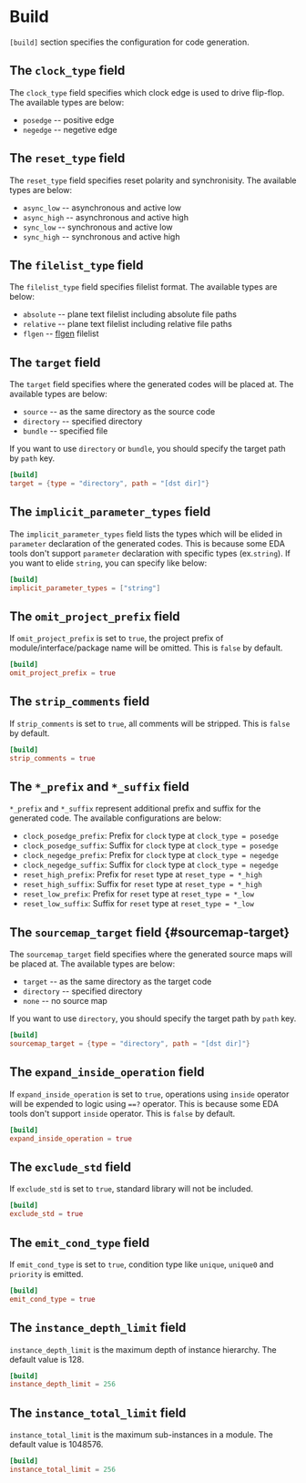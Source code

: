 # Build

`[build]` section specifies the configuration for code generation.

## The `clock_type` field

The `clock_type` field specifies which clock edge is used to drive flip-flop.
The available types are below:

* `posedge` -- positive edge
* `negedge` -- negetive edge

## The `reset_type` field

The `reset_type` field specifies reset polarity and synchronisity.
The available types are below:

* `async_low` -- asynchronous and active low
* `async_high` -- asynchronous and active high
* `sync_low` -- synchronous and active low
* `sync_high` -- synchronous and active high

## The `filelist_type` field

The `filelist_type` field specifies filelist format.
The available types are below:

* `absolute` -- plane text filelist including absolute file paths
* `relative` -- plane text filelist including relative file paths
* `flgen` -- [flgen](https://github.com/pezy-computing/flgen) filelist

## The `target` field

The `target` field specifies where the generated codes will be placed at.
The available types are below:

* `source` -- as the same directory as the source code
* `directory` -- specified directory
* `bundle` -- specified file

If you want to use `directory` or `bundle`, you should specify the target path by `path` key.

```toml
[build]
target = {type = "directory", path = "[dst dir]"}
```

## The `implicit_parameter_types` field

The `implicit_parameter_types` field lists the types which will be elided in `parameter` declaration of the generated codes.
This is because some EDA tools don't support `parameter` declaration with specific types (ex.`string`).
If you want to elide `string`, you can specify like below:

```toml
[build]
implicit_parameter_types = ["string"]
```

## The `omit_project_prefix` field

If `omit_project_prefix` is set to `true`, the project prefix of module/interface/package name will be omitted.
This is `false` by default.

```toml
[build]
omit_project_prefix = true
```

## The `strip_comments` field

If `strip_comments` is set to `true`, all comments will be stripped.
This is `false` by default.

```toml
[build]
strip_comments = true
```

## The `*_prefix` and `*_suffix` field

`*_prefix` and `*_suffix` represent additional prefix and suffix for the generated code. 
The available configurations are below:

* `clock_posedge_prefix`: Prefix for `clock` type at `clock_type = posedge`
* `clock_posedge_suffix`: Suffix for `clock` type at `clock_type = posedge`
* `clock_negedge_prefix`: Prefix for `clock` type at `clock_type = negedge`
* `clock_negedge_suffix`: Suffix for `clock` type at `clock_type = negedge`
* `reset_high_prefix`: Prefix for `reset` type at `reset_type = *_high`
* `reset_high_suffix`: Suffix for `reset` type at `reset_type = *_high`
* `reset_low_prefix`: Prefix for `reset` type at `reset_type = *_low`
* `reset_low_suffix`: Suffix for `reset` type at `reset_type = *_low`

## The `sourcemap_target` field {#sourcemap-target}

The `sourcemap_target` field specifies where the generated source maps will be placed at.
The available types are below:

* `target` -- as the same directory as the target code
* `directory` -- specified directory
* `none` -- no source map

If you want to use `directory`, you should specify the target path by `path` key.

```toml
[build]
sourcemap_target = {type = "directory", path = "[dst dir]"}
```

## The `expand_inside_operation` field

If `expand_inside_operation` is set to `true`, operations using `inside` operator will be expended to logic using `==?` operator.
This is because some EDA tools don't support `inside` operator.
This is `false` by default.

```toml
[build]
expand_inside_operation = true
```

## The `exclude_std` field

If `exclude_std` is set to `true`, standard library will not be included.

```toml
[build]
exclude_std = true
```

## The `emit_cond_type` field

If `emit_cond_type` is set to `true`, condition type like `unique`, `unique0` and `priority` is emitted.

```toml
[build]
emit_cond_type = true
```

## The `instance_depth_limit` field

`instance_depth_limit` is the maximum depth of instance hierarchy. The default value is 128.

```toml
[build]
instance_depth_limit = 256
```

## The `instance_total_limit` field

`instance_total_limit` is the maximum sub-instances in a module. The default value is 1048576.

```toml
[build]
instance_total_limit = 256
```
